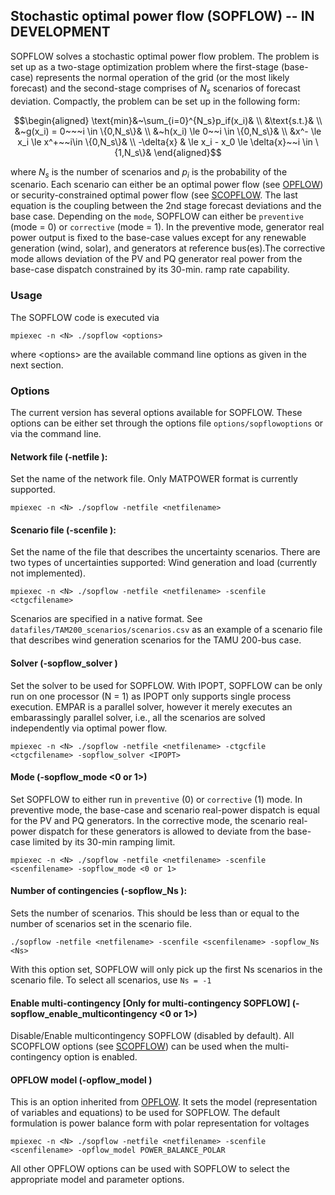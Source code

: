 ## Stochastic optimal power flow (SOPFLOW) -- IN DEVELOPMENT
SOPFLOW solves a stochastic optimal power flow problem. The problem is set up as a two-stage optimization problem where the first-stage (base-case) represents the normal operation of the grid (or the most likely forecast) and the second-stage comprises of $N_s$ scenarios of forecast deviation. Compactly, the problem can be set up in the following form:

```math
\begin{aligned}
\text{min}&~\sum_{i=0}^{N_s}p_if(x_i)& \\
&\text{s.t.}& \\
&~g(x_i) = 0~~~i \in \{0,N_s\}& \\
&~h(x_i) \le 0~~i \in \{0,N_s\}& \\
&x^- \le x_i \le x^+~~i\in \{0,N_s\}& \\
-\delta{x} & \le x_i - x_0 \le \delta{x}~~i \in \{1,N_s\}&
\end{aligned}
 ```

where $N_s$ is the number of scenarios and $p_i$ is the probability of the scenario. Each scenario can either be an optimal power flow (see [OPFLOW](opflow.md)) or security-constrained optimal power flow (see [SCOPFLOW](scopflow.md). The last equation is the coupling between the 2nd stage forecast deviations and the base case. Depending on the `mode`, SOPFLOW can either be `preventive` (mode = 0) or `corrective` (mode = 1). In the preventive mode, generator real power output is fixed to the base-case values except for any renewable generation (wind, solar), and generators at reference bus(es).The corrective mode allows deviation of the PV and PQ generator real power from the base-case dispatch constrained by its 30-min. ramp rate capability.


### Usage
The SOPFLOW code is executed via
```
mpiexec -n <N> ./sopflow <options>
```
where \<options\> are the available command line options as given in the next section.

### Options
The current version has several options available for SOPFLOW. These options can be either set through the options file `options/sopflowoptions` or via the command line.

#### Network file (-netfile <netfilename>): 
Set the name of the network file. Only MATPOWER format is currently supported.

```
mpiexec -n <N> ./sopflow -netfile <netfilename>
```

#### Scenario file (-scenfile <scenfilename>): 
Set the name of the file that describes the uncertainty scenarios. There are two types of uncertainties supported: Wind generation and load (currently not implemented). 
```
mpiexec -n <N> ./sopflow -netfile <netfilename> -scenfile <ctgcfilename>
```
Scenarios are specified in a native format. See `datafiles/TAM200_scenarios/scenarios.csv` as an example of a scenario file that describes wind generation scenarios for the TAMU 200-bus case.

#### Solver (-sopflow_solver <IPOPT or EMPAR>)
Set the solver to be used for SOPFLOW. With IPOPT, SOPFLOW can be only run on one processor (N = 1) as IPOPT only supports single process execution. EMPAR is a parallel solver, however it merely executes an embarassingly parallel solver, i.e., all the scenarios are solved independently via optimal power flow.
```
mpiexec -n <N> ./sopflow -netfile <netfilename> -ctgcfile <ctgcfilename> -sopflow_solver <IPOPT>
```
#### Mode (-sopflow_mode <0 or 1>)
Set SOPFLOW to either run in `preventive` (0) or `corrective` (1) mode. In preventive mode, the base-case and scenario real-power dispatch is equal for the PV and PQ generators. In the corrective mode, the scenario real-power dispatch for these generators is allowed to deviate from the base-case limited by its 30-min ramping limit. 
```
mpiexec -n <N> ./sopflow -netfile <netfilename> -scenfile <scenfilename> -sopflow_mode <0 or 1>
```

#### Number of contingencies (-sopflow_Ns <Ns>): 
Sets the number of scenarios. This should be less than or equal to the number of scenarios set in the scenario file.

```
./sopflow -netfile <netfilename> -scenfile <scenfilename> -sopflow_Ns <Ns>
```

With this option set, SOPFLOW will only pick up the first Ns scenarios in the scenario file. To select all scenarios, use `Ns = -1`

#### Enable multi-contingency [Only for multi-contingency SOPFLOW] (-sopflow_enable_multicontingency <0 or 1>)
Disable/Enable multicontingency SOPFLOW (disabled by default). All SCOPFLOW options (see [SCOPFLOW](scopflow.md)) can be used when the multi-contingency option is enabled.

#### OPFLOW model (-opflow_model <modelname>)
This is an option inherited from [OPFLOW](opflow.md). It sets the model (representation of variables and equations) to be used for SOPFLOW. The default formulation is power balance form with polar representation for voltages
```
mpiexec -n <N> ./sopflow -netfile <netfilename> -scenfile <scenfilename> -opflow_model POWER_BALANCE_POLAR
```

All other OPFLOW options can be used with SOPFLOW to select the appropriate model and parameter options.
